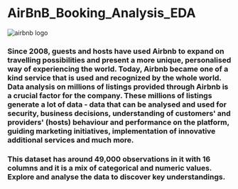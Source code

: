 # AirBnB_Booking_Analysis_EDA
![airbnb logo](https://github.com/PVMOULI/AirBnB_Booking_Analysis_EDA/assets/134755127/d9b6175a-74ff-4b68-95f9-a3799c8953d7)
### Since 2008, guests and hosts have used Airbnb to expand on travelling possibilities and present a more unique, personalised way of experiencing the world. Today, Airbnb became one of a kind service that is used and recognized by the whole world. Data analysis on millions of listings provided through Airbnb is a crucial factor for the company. These millions of listings generate a lot of data - data that can be analysed and used for security, business decisions, understanding of customers' and providers' (hosts) behaviour and performance on the platform, guiding marketing initiatives, implementation of innovative additional services and much more.
### This dataset has around 49,000 observations in it with 16 columns and it is a mix of categorical and numeric values. Explore and analyse the data to discover key understandings.
